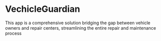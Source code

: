 # VechicleGuardian
This app is a comprehensive solution bridging the gap between vehicle owners and repair centers, streamlining the entire repair and maintenance process
